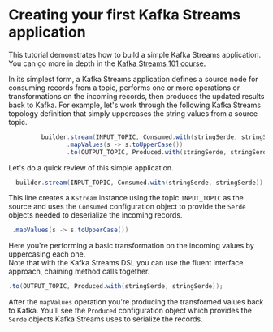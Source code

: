 # Creating your first Kafka Streams application

This tutorial demonstrates how to build a simple Kafka Streams application. You can go more in depth in the [Kafka Streams 101 course.](https://developer.confluent.io/learn-kafka/kafka-streams/get-started/)

In its simplest form, a Kafka Streams application defines a source node for consuming records from a topic, performs one or more operations or transformations on the incoming records, then produces the updated results back to Kafka.  For example, let's work through the following Kafka Streams topology definition that simply uppercases the string values from a source topic.

```java
         builder.stream(INPUT_TOPIC, Consumed.with(stringSerde, stringSerde))
                .mapValues(s -> s.toUpperCase())
                .to(OUTPUT_TOPIC, Produced.with(stringSerde, stringSerde));
```

Let's do a quick review of this simple application.

```java
  builder.stream(INPUT_TOPIC, Consumed.with(stringSerde, stringSerde))
```
 
This line creates a `KStream` instance using the topic `INPUT_TOPIC` as the source and uses the `Consumed` configuration object to provide the `Serde` objects needed to deserialize the incoming records.

```java
 .mapValues(s -> s.toUpperCase())
```

Here you're performing a basic transformation on the incoming values by uppercasing each one.  
Note that with the Kafka Streams DSL you can use the fluent interface approach, chaining method calls together.

```java
.to(OUTPUT_TOPIC, Produced.with(stringSerde, stringSerde));
```
 
After the `mapValues` operation you're producing the transformed values back to Kafka. You'll see the `Produced` configuration object which provides the `Serde` objects Kafka Streams uses to serialize the records.